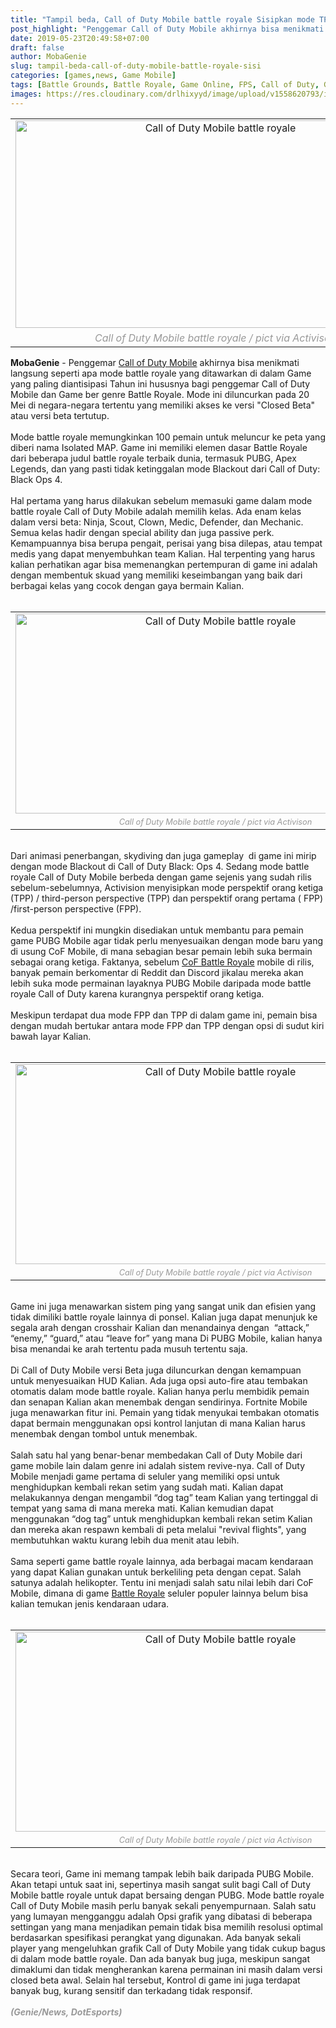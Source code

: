 ```yaml
---
title: "Tampil beda, Call of Duty Mobile battle royale Sisipkan mode TPP, FPP, Revive Unik dan Helikopter"
post_highlight: "Penggemar Call of Duty Mobile akhirnya bisa menikmati langsung seperti apa mode battle royale yang ditawarkan di dalam Game yang paling diantisipasi Tahun ini hususnya bagi penggemar Call of Duty Mobile dan Game ber genre Battle Royale."
date: 2019-05-23T20:49:58+07:00
draft: false
author: MobaGenie
slug: tampil-beda-call-of-duty-mobile-battle-royale-sisi
categories: [games,news, Game Mobile]
tags: [Battle Grounds, Battle Royale, Game Online, FPS, Call of Duty, Game, Multiplayer, Game Beta, Activision, CoF, Black Ops 4]
images: https://res.cloudinary.com/drlhixyyd/image/upload/v1558620793/img/mobagenie/fgh.png-770x400.png
---
```


<table align="center" cellpadding="0" cellspacing="0" class="tr-caption-container" style="margin-left: auto; margin-right: auto; text-align: center;"><tbody>
<tr><td style="text-align: center;"><img alt="Call of Duty Mobile battle royale"    height="332" src="https://res.cloudinary.com/drlhixyyd/image/upload/v1558620793/img/mobagenie/fgh.png-770x400.png" title="" width="640" /></td></tr>
<tr><td class="tr-caption" style="text-align: center;"><i><span style="color: #999999;">Call of Duty Mobile battle royale / pict via Activison</span></i></td></tr>
</tbody></table>
<b>MobaGenie</b> - Penggemar <a href="/tampil-beda-call-of-duty-mobile-battle-royale-sisi/">Call of Duty Mobile</a> akhirnya bisa menikmati langsung seperti apa mode battle royale yang ditawarkan di dalam Game yang paling diantisipasi Tahun ini hususnya bagi penggemar Call of Duty Mobile dan Game ber genre Battle Royale. Mode ini diluncurkan pada 20 Mei di negara-negara tertentu yang memiliki akses ke versi "Closed Beta" atau versi beta tertutup.<br />
<br />
Mode battle royale memungkinkan 100 pemain untuk meluncur ke peta yang diberi nama Isolated MAP. Game ini memiliki elemen dasar Battle Royale dari beberapa judul battle royale terbaik dunia, termasuk PUBG, Apex Legends, dan yang pasti tidak ketinggalan mode Blackout dari Call of Duty: Black Ops 4.<br />
<br />
Hal pertama yang harus dilakukan sebelum memasuki game dalam mode battle royale Call of Duty Mobile adalah memilih kelas. Ada enam kelas dalam versi beta: Ninja, Scout, Clown, Medic, Defender, dan Mechanic. Semua kelas hadir dengan special ability dan juga passive perk. Kemampuannya bisa berupa pengait, perisai yang bisa dilepas, atau tempat medis yang dapat menyembuhkan team Kalian. Hal terpenting yang harus kalian perhatikan agar bisa memenangkan pertempuran di game ini adalah dengan membentuk skuad yang memiliki keseimbangan yang baik dari berbagai kelas yang cocok dengan gaya bermain Kalian.<br />
<br />
<table align="center" cellpadding="0" cellspacing="0" class="tr-caption-container" style="margin-left: auto; margin-right: auto; text-align: center;"><tbody>
<tr><td style="text-align: center;"><img alt="Call of Duty Mobile battle royale"    height="320" src="https://res.cloudinary.com/drlhixyyd/image/upload/v1558620796/img/mobagenie/image1.jpg" title="" width="640" /></td></tr>
<tr><td class="tr-caption" style="text-align: center;"><i style="font-size: 12.8px;"><span style="color: #999999;">Call of Duty Mobile battle royale / pict via Activison</span></i></td></tr>
</tbody></table>
<br />
Dari animasi penerbangan, skydiving dan juga gameplay&nbsp; di game ini mirip dengan mode Blackout di Call of Duty Black: Ops 4. Sedang mode battle royale Call of Duty Mobile berbeda dengan game sejenis yang sudah rilis sebelum-sebelumnya, Activision menyisipkan mode perspektif orang ketiga (TPP) / third-person perspective (TPP) dan perspektif orang pertama ( FPP) /first-person perspective (FPP).<br />
<br />
Kedua perspektif ini mungkin disediakan untuk membantu para pemain game PUBG Mobile agar tidak perlu menyesuaikan dengan mode baru yang di usung CoF Mobile, di mana sebagian besar pemain lebih suka bermain sebagai orang ketiga. Faktanya, sebelum <a href="/tampil-beda-call-of-duty-mobile-battle-royale-sisi/">CoF Battle Royale</a> mobile di rilis, banyak pemain berkomentar di Reddit dan Discord jikalau mereka akan lebih suka mode permainan layaknya PUBG Mobile daripada mode battle royale Call of Duty karena kurangnya perspektif orang ketiga.<br />
<br />
Meskipun terdapat dua mode FPP dan TPP di dalam game ini, pemain bisa dengan mudah bertukar antara mode FPP dan TPP dengan opsi di sudut kiri bawah layar Kalian.<br />
<br />
<table align="center" cellpadding="0" cellspacing="0" class="tr-caption-container" style="margin-left: auto; margin-right: auto; text-align: center;"><tbody>
<tr><td style="text-align: center;"><img alt="Call of Duty Mobile battle royale"    height="320" src="https://res.cloudinary.com/drlhixyyd/image/upload/v1558620792/img/mobagenie/image3.jpg" title="" width="640" /></td></tr>
<tr><td class="tr-caption" style="text-align: center;"><i style="font-size: 12.8px;"><span style="color: #999999;">Call of Duty Mobile battle royale / pict via Activison</span></i></td></tr>
</tbody></table>
<br />
Game ini juga menawarkan sistem ping yang sangat unik dan efisien yang tidak dimiliki battle royale lainnya di ponsel. Kalian juga dapat menunjuk ke segala arah dengan crosshair Kalian dan menandainya dengan&nbsp; “attack,” “enemy,” “guard,” atau “leave for” yang mana Di PUBG Mobile, kalian hanya bisa menandai ke arah tertentu pada musuh tertentu saja.<br />
<br />
Di Call of Duty Mobile versi Beta juga diluncurkan dengan kemampuan untuk menyesuaikan HUD Kalian. Ada juga opsi auto-fire atau tembakan otomatis dalam mode battle royale. Kalian hanya perlu membidik pemain dan senapan Kalian akan menembak dengan sendirinya. Fortnite Mobile juga menawarkan fitur ini. Pemain yang tidak menyukai tembakan otomatis dapat bermain menggunakan opsi kontrol lanjutan di mana Kalian harus menembak dengan tombol untuk menembak.<br />
<br />
Salah satu hal yang benar-benar membedakan Call of Duty Mobile dari game mobile lain dalam genre ini adalah sistem revive-nya. Call of Duty Mobile menjadi game pertama di seluler yang memiliki opsi untuk menghidupkan kembali rekan setim yang sudah mati. Kalian dapat melakukannya dengan mengambil “dog tag” team Kalian yang tertinggal di tempat yang sama di mana mereka mati. Kalian kemudian dapat menggunakan “dog tag” untuk menghidupkan kembali rekan setim Kalian dan mereka akan respawn kembali di peta melalui "revival flights", yang membutuhkan waktu kurang lebih dua menit atau lebih.<br />
<br />
Sama seperti game battle royale lainnya, ada berbagai macam kendaraan yang dapat Kalian gunakan untuk berkeliling peta dengan cepat. Salah satunya adalah helikopter. Tentu ini menjadi salah satu nilai lebih dari CoF Mobile, dimana di game <a href="/tags/battle-royale">Battle Royale</a> seluler populer lainnya belum bisa kalian temukan jenis kendaraan udara.<br />
<br />
<table align="center" cellpadding="0" cellspacing="0" class="tr-caption-container" style="margin-left: auto; margin-right: auto; text-align: center;"><tbody>
<tr><td style="text-align: center;"><img alt="Call of Duty Mobile battle royale"    height="320" src="https://res.cloudinary.com/drlhixyyd/image/upload/v1558620795/img/mobagenie/image2.jpg" title="" width="640" /></td></tr>
<tr><td class="tr-caption" style="text-align: center;"><i style="font-size: 12.8px;"><span style="color: #999999;">Call of Duty Mobile battle royale / pict via Activison</span></i></td></tr>
</tbody></table>
<br />
Secara teori, Game ini memang tampak lebih baik daripada PUBG Mobile. Akan tetapi untuk saat ini, sepertinya masih sangat sulit bagi Call of Duty Mobile battle royale untuk dapat bersaing dengan PUBG. Mode battle royale Call of Duty Mobile masih perlu banyak sekali penyempurnaan. Salah satu yang lumayan mengganggu adalah Opsi grafik yang dibatasi di beberapa settingan yang mana menjadikan pemain tidak bisa memilih resolusi optimal berdasarkan spesifikasi perangkat yang digunakan. Ada banyak sekali player yang mengeluhkan grafik Call of Duty Mobile yang tidak cukup bagus di dalam mode battle royale. Dan ada banyak bug juga, meskipun sangat dimaklumi dan tidak mengherankan karena permainan ini masih dalam versi closed beta awal. Selain hal tersebut, Kontrol di game ini juga terdapat banyak bug, kurang sensitif dan terkadang tidak responsif.<br />
<br />
<i><b><span style="color: #999999;">(Genie/News,&nbsp;</span></b></i><span style="color: #999999;"><b><i>DotEsports</i></b></span><i><b><span style="color: #999999;">)</span></b></i>